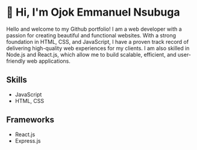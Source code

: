 # 👋 Hi, I'm Ojok Emmanuel Nsubuga

<!-- I am a Uganda, based in Kampala. I am developer, very interested in coming up with solutions that effectively solve problems.  -->
Hello and welcome to my Github portfolio! I am a web developer with a passion for creating beautiful and functional websites. With a strong foundation in HTML, CSS, and JavaScript, I have a proven track record of delivering high-quality web experiences for my clients. I am also skilled in Node.js and React.js, which allow me to build scalable, efficient, and user-friendly web applications.

## Skills
- JavaScript
- HTML, CSS

## Frameworks
- React.js
- Express.js

<!-- ## 📫 How to reach me
 -->
<!-- - 👋 Hi, I’m @ojokne
- 👀 I’m interested in ...
- 🌱 I’m currently learning ...
- 💞️ I’m looking to collaborate on ...
- 📫 How to reach me ...
